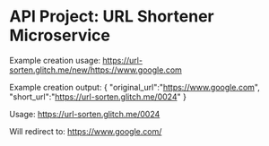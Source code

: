 API Project: URL Shortener Microservice
=========================

Example creation usage:
https://url-sorten.glitch.me/new/https://www.google.com

Example creation output:
{ "original_url":"https://www.google.com", "short_url":"https://url-sorten.glitch.me/0024" }

Usage:
https://url-sorten.glitch.me/0024

Will redirect to:
https://www.google.com/
